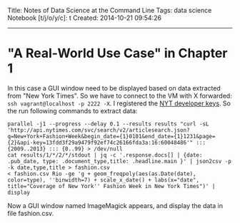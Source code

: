 Title: Notes of Data Science at the Command Line 
Tags: data science
Notebook [t/j/o/y/c]: t
Created: 2014-10-21 09:54:26

------

# "A Real-World Use Case" in Chapter 1

In this case a GUI window need to be displayed based on data extracted from "New York Times".
So we have to connect to the VM with X forwarded: `ssh vagrant@localhost -p 2222 -X`.
I registered the [NYT developer keys](http://developer.nytimes.com/apps/myapps).
So the run following commands to extract data:

    parallel -j1 --progress --delay 0.1 --results results "curl -sL 'http://api.nytimes.com/svc/search/v2/articlesearch.json?q=New+York+Fashion+Week&begin_date={1}0101&end_date={1}1231&page={2}&api-key=13fdd3f29a9479f92ef74c26166fda3a:16:60048486'" ::: {2009..2013} ::: {0..99} > /dev/null
    cat results/1/*/2/*/stdout | jq -c '.response.docs[] | {date: .pub_date, type: .document_type,title: .headline.main }' | json2csv -p -k date,type,title > fashion.csv
    < fashion.csv Rio -ge 'g + geom_freqpoly(aes(as.Date(date), color=type), ''binwidth=7) + scale_x_date() + labs(x="date", title="Coverage of New York'' Fashion Week in New York Times")' | display

Now a GUI window named ImageMagick appears, and display the data in file fashion.csv.
